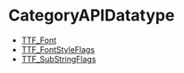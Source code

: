 # CategoryAPIDatatype

<!-- DO NOT HAND-EDIT CATEGORY LISTS, THEY ARE AUTOGENERATED AND WILL BE OVERWRITTEN, BASED ON TAGS IN INDIVIDUAL PAGE FOOTERS. EDIT THOSE INSTEAD. -->
<!-- BEGIN CATEGORY LIST -->
- [TTF_Font](TTF_Font)
- [TTF_FontStyleFlags](TTF_FontStyleFlags)
- [TTF_SubStringFlags](TTF_SubStringFlags)
<!-- END CATEGORY LIST -->

